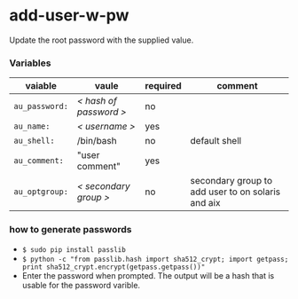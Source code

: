 # add-user-w-pw

Update the root password with the supplied value.

### Variables
| vaiable | vaule | required | comment |
|---------|-------|----------| --------|
| `au_password:`| *< hash of password >* | no | |
| `au_name:` | *< username >* | yes | |
| `au_shell:` | /bin/bash | no | default shell |
| `au_comment:` | "user comment" | yes | |
| `au_optgroup:` | *< secondary group >* | no | secondary group to add user to on solaris and aix |

### how to generate passwords

* `$ sudo pip install passlib` 
* `$ python -c "from passlib.hash import sha512_crypt; import getpass; print sha512_crypt.encrypt(getpass.getpass())"` 
* Enter the password when prompted. The output will be a hash that is usable for the password varible.

